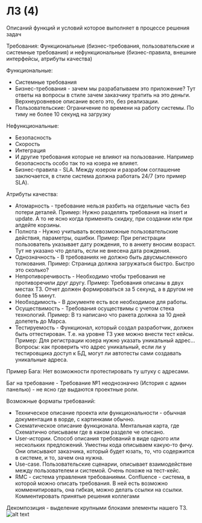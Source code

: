 # Л3 (4)

Описаний функций и условий которое выполняет в процессе решения задач

Требования: Функциональные (бизнес-требования, пользовательские и системные требования) и нефункциональные (бизнес-правила, внешние интерфейсы, атрибуты качества)

Функциональные:

* Системные требования
* Бизнес-требования - зачем мы разрабатываем это приложение? Тут ответы на вопросы в стиле зачем заказчику тратить на это деньги. Верхнеуровневое описание всего это, без реализации.
* Пользовательские: Ограничение по времени на работу системы. По тиму не более 10 секунд на загрузку

Нефункциональные:

* Безопасность
* Скорость
* Интеграция
* И другие требования которые не влияют на пользование. Например безопасность особо так то на юзера не влияет.
* Бизнес-правила - SLA. Между юзером и разрабом соглашение заключается, в стиле система должна работать 24/7 (это пример SLA).

Атрибуты качества:

* Атомарность - требование нельзя разбить на отдельные часть без потери деталей. Пример: Нужно разделять требования на insert и update. А то не ясно когда применять скидку, при создании или при апдейте корзины.
* Полнота - Нужно учитывать всевозможные пользовательские действия, параметры, ошибки. Пример: При регистрации пользователь указывает дату рождения, то в анкету вносим возраст. Тут не указано что делать, если не внесена дата рождения.
* Однозначность - В требованиях не должно быть двусмысленного толкования. Пример: Страница должна загружаться быстро. Быстро это сколько?
* Непротиворечивость - Необходимо чтобы требования не противоречили друг другу. Пример: Требования описаны в двух местах ТЗ. Отчет должен формироваться за 5 секунд, а в другом не более 15 минут.
* Необходимость - В документе есть все необходимое для работы.
* Осуществимость - Требования осуществимы с учетом стека технологий. Пример: В тз написано что ракета должна за 10 дней долететь до Марса.
* Тестируемость - Функционал, который создал разработчик, должен быть оттестирован. Т.е. на уровне ТЗ уже можно внести тест кейсы. Пример: Для регистрации юзера нужно указать уникальный адрес... Вопросы: как проверить что адрес уникальный, если ли у тестировщика доступ к БД, могут ли автотесты сами создавать уникальные адреса.

Пример Бага: Нет возможности протестировать ту штуку с адресами.

Баг на требование - Требование №1 неоднозначно (История с админ панелью) - не ясно где выдаются проектные роли.

Возможные форматы требований:

* Техническое описание проекта или функциональности - обычная документация в ворде, с картинками обычно.
* Схематическое описание функционала. Ментальная карта, где Схематично описываем где в каком разделе че описано.
* User-истории. Способ описания требований в виде одного или нескольких предложений. Уместны кода описываем какую-то фичу. Они описывают заказчика, который будет юзать, то, что содержится в системе, и то, зачем она нужна.
* Use-case. Пользовательские сценарии, описывает взаимодействие между пользователем и системой. Очень похоже на тест-кейс.
* RMC - система управления требованиями. Confluence - система, в которой можно описать требования. В ней есть возможно комменитировать, она гибкая, можно делать ссылки на ссылки. Комментировать принятые решения коллегами

Декомпозиция - выделение крупными блоками элементы нашего ТЗ.
![alt text](image.png)